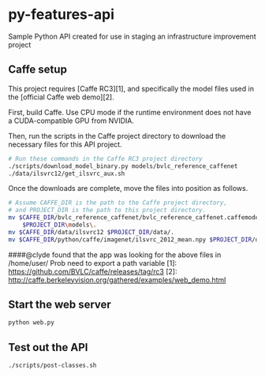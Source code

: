 # py-features-api
Sample Python API created for use in staging an infrastructure 
improvement project

## Caffe setup

This project requires [Caffe RC3][1], and specifically the model files used
in the [official Caffe web demo][2].

First, build Caffe. Use CPU mode if the runtime environment does not have a
CUDA-compatible GPU from NVIDIA.

Then, run the scripts in the Caffe project directory to download the
necessary files for this API project.

```bash
# Run these commands in the Caffe RC3 project directory
./scripts/download_model_binary.py models/bvlc_reference_caffenet
./data/ilsvrc12/get_ilsvrc_aux.sh
```

Once the downloads are complete, move the files into position as follows.

```bash
# Assume CAFFE_DIR is the path to the Caffe project directory,
# and PROJECT_DIR is the path to this project directory.
mv $CAFFE_DIR/bvlc_reference_caffenet/bvlc_reference_caffenet.caffemodel \
    $PROJECT_DIR\models\.
mv $CAFFE_DIR/data/ilsvrc12 $PROJECT_DIR/data/.
mv $CAFFE_DIR/python/caffe/imagenet/ilsvrc_2012_mean.npy $PROJECT_DIR/data/.
```
####@clyde found that the app was looking for the above files in /home/user/ Prob need to export a path variable
[1]: https://github.com/BVLC/caffe/releases/tag/rc3
[2]: http://caffe.berkeleyvision.org/gathered/examples/web_demo.html

## Start the web server

```bash
python web.py
```

## Test out the API

```bash
./scripts/post-classes.sh
```
